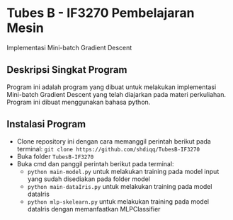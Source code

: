 # Tubes B - IF3270 Pembelajaran Mesin
Implementasi Mini-batch Gradient Descent

## Deskripsi Singkat Program
Program ini adalah program yang dibuat untuk melakukan implementasi Mini-batch Gradient Descent yang telah diajarkan pada materi perkuliahan. Program ini dibuat menggunakan bahasa python.

## Instalasi Program
- Clone repository ini dengan cara memanggil perintah berikut pada terminal: `git clone https://github.com/shdiqq/TubesB-IF3270`
- Buka folder `TubesB-IF3270`
- Buka cmd dan panggil perintah berikut pada terminal: 
  - `python main-model.py` untuk melakukan training pada model input yang sudah disediakan pada folder model
  - `python main-dataIris.py` untuk melakukan training pada model dataIris
  - `python mlp-skelearn.py` untuk melakukan training pada model dataIris dengan memanfaatkan MLPClassifier
